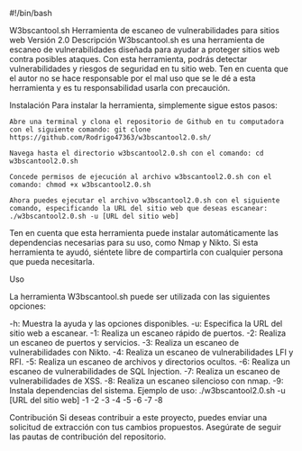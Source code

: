 #!/bin/bash

W3bscantool.sh
Herramienta de escaneo de vulnerabilidades para sitios web
Versión 2.0
Descripción
W3bscantool.sh es una herramienta de escaneo de vulnerabilidades diseñada para ayudar a proteger sitios web contra posibles ataques. Con esta herramienta, podrás detectar vulnerabilidades y riesgos de seguridad en tu sitio web. Ten en cuenta que el autor no se hace responsable por el mal uso que se le dé a esta herramienta y es tu responsabilidad usarla con precaución.

Instalación
Para instalar la herramienta, simplemente sigue estos pasos:

```
Abre una terminal y clona el repositorio de Github en tu computadora con el siguiente comando: git clone https://github.com/Rodrigo47363/w3bscantool2.0.sh/

Navega hasta el directorio w3bscantool2.0.sh con el comando: cd w3bscantool2.0.sh

Concede permisos de ejecución al archivo w3bscantool2.0.sh con el comando: chmod +x w3bscantool2.0.sh

Ahora puedes ejecutar el archivo w3bscantool2.0.sh con el siguiente comando, especificando la URL del sitio web que deseas escanear: ./w3bscantool2.0.sh -u [URL del sitio web]
```

Ten en cuenta que esta herramienta puede instalar automáticamente las dependencias necesarias para su uso, como Nmap y Nikto. Si esta herramienta te ayudó, siéntete libre de compartirla con cualquier persona que pueda necesitarla.

Uso

La herramienta W3bscantool.sh puede ser utilizada con las siguientes opciones:

-h: Muestra la ayuda y las opciones disponibles.
-u: Especifica la URL del sitio web a escanear.
-1: Realiza un escaneo rápido de puertos.
-2: Realiza un escaneo de puertos y servicios.
-3: Realiza un escaneo de vulnerabilidades con Nikto.
-4: Realiza un escaneo de vulnerabilidades LFI y RFI.
-5: Realiza un escaneo de archivos y directorios ocultos.
-6: Realiza un escaneo de vulnerabilidades de SQL Injection.
-7: Realiza un escaneo de vulnerabilidades de XSS.
-8: Realiza un escaneo silencioso con nmap.
-9: Instala dependencias del sistema.
Ejemplo de uso: ./w3bscantool2.0.sh -u [URL del sitio web] -1 -2 -3 -4 -5 -6 -7 -8

Contribución
Si deseas contribuir a este proyecto, puedes enviar una solicitud de extracción con tus cambios propuestos. Asegúrate de seguir las pautas de contribución del repositorio.
